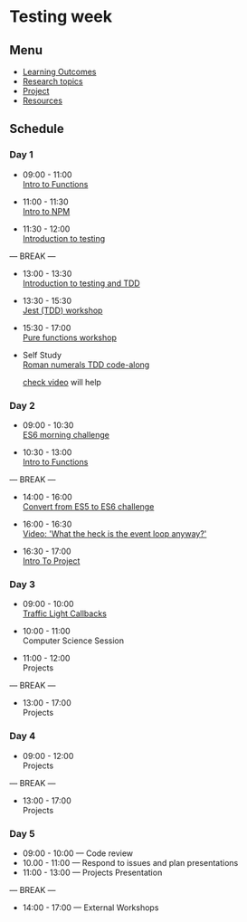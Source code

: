 # Testing week

## Menu

- [Learning Outcomes](./learning-outcomes.md)
- [Research topics](./research-afternoon.md)
- [Project](./project.md)
- [Resources](./resources.md)

## Schedule

### Day 1

- 09:00 - 11:00 <br>
  [Intro to Functions](./intro-to-functions/README.md)

- 11:00 - 11:30 <br>
  [Intro to NPM](https://github.com/GSG-CA/npm-introduction)

- 11:30 - 12:00 <br>
  [Introduction to testing](https://fac-slides.netlify.app/slides/testing/#0)

— BREAK —

- 13:00 - 13:30 <br>
  [Introduction to testing and TDD](https://github.com/GSG-CA/testing-tdd-intro)

- 13:30 - 15:30 <br>
  [Jest (TDD) workshop](https://github.com/GSG-CA/fizzbuzz)

- 15:30 - 17:00 <br>
  [Pure functions workshop](https://github.com/GSG-CA/pure-functions-easy-testing-ws)

- Self Study <br>
  [Roman numerals TDD code-along](https://github.com/GSG-CA/Roman-Numerals)

  [check video](https://youtu.be/7qEXPwG71RI) will help

### Day 2

- 09:00 - 10:30 <br>
  [ES6 morning challenge](https://github.com/GSG-CA/mc-es6-challenge/blob/master/ES6-ES5)

- 10:30 - 13:00 <br>
  [Intro to Functions](./intro-to-functions/README.md)

— BREAK —

- 14:00 - 16:00 <br>
  [Convert from ES5 to ES6 challenge](https://github.com/GSG-CA/mc-es6-challenge/tree/master/ES5-ES6)

- 16:00 - 16:30 <br>
  [Video: 'What the heck is the event loop anyway?'](https://www.youtube.com/watch?v=8aGhZQkoFbQ)

- 16:30 - 17:00 <br>
  [Intro To Project](./project.md)

### Day 3

- 09:00 - 10:00 <br>
  [Traffic Light Callbacks](https://github.com/GSG-CA/morning-challenge-traffic-lights)

- 10:00 - 11:00 <br>
  Computer Science Session

- 11:00 - 12:00 <br>
  Projects

— BREAK —

- 13:00 - 17:00<br>
  Projects

### Day 4
  
- 09:00 - 12:00 <br>
  Projects

— BREAK —

- 13:00 - 17:00 <br>
  Projects

### Day 5

- 09:00 - 10:00 — Code review
- 10.00 - 11:00 — Respond to issues and plan presentations
- 11:00 - 13:00 — Projects Presentation

— BREAK —

- 14:00 - 17:00 — External Workshops
